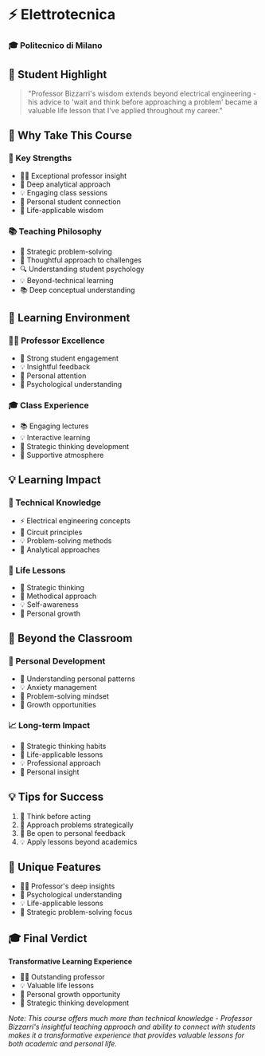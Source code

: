 # ⚡ Elettrotecnica
### 🎓 Politecnico di Milano

## 💫 Student Highlight
> "Professor Bizzarri's wisdom extends beyond electrical engineering - his advice to 'wait and think before approaching a problem' became a valuable life lesson that I've applied throughout my career."

## 🌟 Why Take This Course

### 💪 Key Strengths
- 👨‍🏫 Exceptional professor insight
- 🎯 Deep analytical approach
- 💡 Engaging class sessions
- 🤝 Personal student connection
- 🧠 Life-applicable wisdom

### 📚 Teaching Philosophy
- 🎯 Strategic problem-solving
- 💭 Thoughtful approach to challenges
- 🔍 Understanding student psychology
- 💡 Beyond-technical learning
- 📚 Deep conceptual understanding

## 👥 Learning Environment

### 👨‍🏫 Professor Excellence
- 🤝 Strong student engagement
- 💡 Insightful feedback
- 🎯 Personal attention
- 🧠 Psychological understanding

### 🎓 Class Experience
- 📚 Engaging lectures
- 💡 Interactive learning
- 🎯 Strategic thinking development
- 🤝 Supportive atmosphere

## 💡 Learning Impact

### 📘 Technical Knowledge
- ⚡ Electrical engineering concepts
- 🔌 Circuit principles
- 💡 Problem-solving methods
- 🎯 Analytical approaches

### 🧠 Life Lessons
- 💭 Strategic thinking
- 🎯 Methodical approach
- 💡 Self-awareness
- 🤝 Personal growth

## 🚀 Beyond the Classroom

### 💪 Personal Development
- 🧠 Understanding personal patterns
- 💡 Anxiety management
- 🎯 Problem-solving mindset
- 🌟 Growth opportunities

### 📈 Long-term Impact
- 💭 Strategic thinking habits
- 🎯 Life-applicable lessons
- 💡 Professional approach
- 🧠 Personal insight

## 💡 Tips for Success
1. 💭 Think before acting
2. 🎯 Approach problems strategically
3. 🧠 Be open to personal feedback
4. 💡 Apply lessons beyond academics

## 🌟 Unique Features
- 👨‍🏫 Professor's deep insights
- 🧠 Psychological understanding
- 💡 Life-applicable lessons
- 🎯 Strategic problem-solving focus

## 🎓 Final Verdict
**Transformative Learning Experience**
- 👨‍🏫 Outstanding professor
- 💡 Valuable life lessons
- 🧠 Personal growth opportunity
- 🎯 Strategic thinking development

*Note: This course offers much more than technical knowledge - Professor Bizzarri's insightful teaching approach and ability to connect with students makes it a transformative experience that provides valuable lessons for both academic and personal life.*